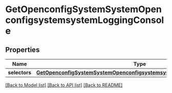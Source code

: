 # GetOpenconfigSystemSystemOpenconfigsystemsystemLoggingConsole

## Properties
Name | Type | Description | Notes
------------ | ------------- | ------------- | -------------
**selectors** | [**GetOpenconfigSystemSystemOpenconfigsystemsystemLoggingConsoleSelectors**](GetOpenconfigSystemSystemOpenconfigsystemsystemLoggingConsoleSelectors.md) |  | [optional] 

[[Back to Model list]](../README.md#documentation-for-models) [[Back to API list]](../README.md#documentation-for-api-endpoints) [[Back to README]](../README.md)


